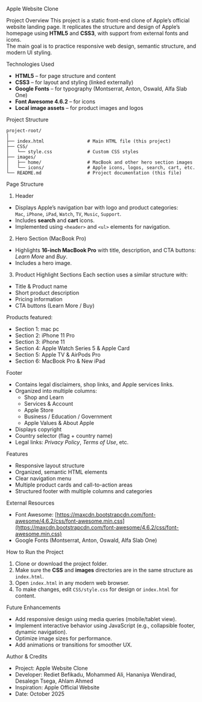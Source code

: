 Apple Website Clone

Project Overview
This project is a static front-end clone of Apple’s official website landing page. It replicates the structure and design of Apple’s homepage using **HTML5** and **CSS3**, with support from external fonts and icons.  
The main goal is to practice responsive web design, semantic structure, and modern UI styling.

Technologies Used
- **HTML5** – for page structure and content
- **CSS3** – for layout and styling (linked externally)
- **Google Fonts** – for typography (Montserrat, Anton, Oswald, Alfa Slab One)
- **Font Awesome 4.6.2** – for icons
- **Local image assets** – for product images and logos

Project Structure

```
project-root/
│
├── index.html                # Main HTML file (this project)
├── CSS/
│   └── style.css             # Custom CSS styles
├── images/
│   ├── home/                 # MacBook and other hero section images
│   └── icons/                # Apple icons, logos, search, cart, etc.
└── README.md                 # Project documentation (this file)
```

Page Structure

1. Header
- Displays Apple’s navigation bar with logo and product categories:  
  `Mac`, `iPhone`, `iPad`, `Watch`, `TV`, `Music`, `Support`.
- Includes **search** and **cart** icons.
- Implemented using `<header>` and `<ul>` elements for navigation.

2. Hero Section (MacBook Pro)
- Highlights **16-inch MacBook Pro** with title, description, and CTA buttons: *Learn More* and *Buy*.
- Includes a hero image.

3. Product Highlight Sections
Each section uses a similar structure with:
- Title & Product name
- Short product description
- Pricing information
- CTA buttons (Learn More / Buy)

Products featured:
- Section 1: mac pc
- Section 2: iPhone 11 Pro
- Section 3: iPhone 11
- Section 4: Apple Watch Series 5 & Apple Card
- Section 5: Apple TV & AirPods Pro
- Section 6: MacBook Pro & New iPad

Footer
- Contains legal disclaimers, shop links, and Apple services links.
- Organized into multiple columns:
  - Shop and Learn
  - Services & Account
  - Apple Store
  - Business / Education / Government
  - Apple Values & About Apple
- Displays copyright
- Country selector (flag + country name)
- Legal links: *Privacy Policy*, *Terms of Use*, etc.
  
Features
- Responsive layout structure
- Organized, semantic HTML elements
- Clear navigation menu
- Multiple product cards and call-to-action areas
- Structured footer with multiple columns and categories

External Resources
- Font Awesome: [https://maxcdn.bootstrapcdn.com/font-awesome/4.6.2/css/font-awesome.min.css](https://maxcdn.bootstrapcdn.com/font-awesome/4.6.2/css/font-awesome.min.css)
- Google Fonts (Montserrat, Anton, Oswald, Alfa Slab One)

How to Run the Project
1. Clone or download the project folder.  
2. Make sure the **CSS** and **images** directories are in the same structure as `index.html`.
3. Open `index.html` in any modern web browser.
4. To make changes, edit `CSS/style.css` for design or `index.html` for content.


Future Enhancements
- Add responsive design using media queries (mobile/tablet view).
- Implement interactive behavior using JavaScript (e.g., collapsible footer, dynamic navigation).
- Optimize image sizes for performance.
- Add animations or transitions for smoother UX.

 Author & Credits
- Project: Apple Website Clone  
- Developer: Rediet Befikadu, Mohammed Ali, Hananiya Wendirad, Desalegn Tsega, Ahlam Ahmed    
- Inspiration: Apple Official Website  
- Date: October 2025


